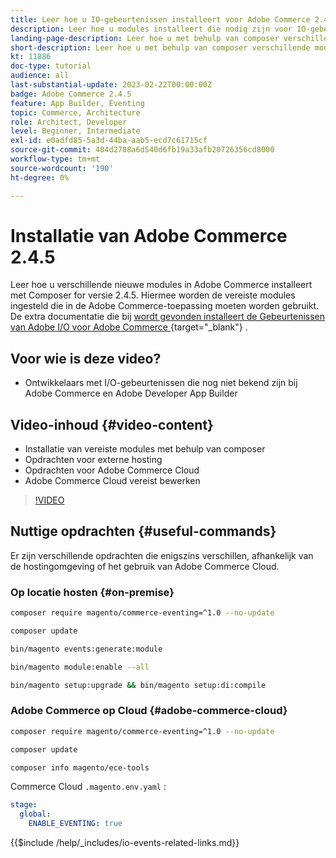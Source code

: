 ```yaml
---
title: Leer hoe u IO-gebeurtenissen installeert voor Adobe Commerce 2.4.5
description: Leer hoe u modules installeert die nodig zijn voor IO-gebeurtenissen in Adobe Commerce 2.4.5 voor gebruik in Adobe Developer App Builder
landing-page-description: Leer hoe u met behulp van composer verschillende modules installeert die nodig zijn voor Adobe Commerce 2.4.5.
short-description: Leer hoe u met behulp van composer verschillende modules installeert die nodig zijn voor Adobe Commerce 2.4.5.
kt: 11886
doc-type: tutorial
audience: all
last-substantial-update: 2023-02-22T00:00:00Z
badge: Adobe Commerce 2.4.5
feature: App Builder, Eventing
topic: Commerce, Architecture
role: Architect, Developer
level: Beginner, Intermediate
exl-id: e0adfd85-5a3d-44ba-aab5-ecd7c61715cf
source-git-commit: 404d2708a6d540d6fb19a33afb20726356cd8000
workflow-type: tm+mt
source-wordcount: '190'
ht-degree: 0%

---
```


# Installatie van Adobe Commerce 2.4.5

Leer hoe u verschillende nieuwe modules in Adobe Commerce installeert met Composer for versie 2.4.5. Hiermee worden de vereiste modules ingesteld die in de Adobe Commerce-toepassing moeten worden gebruikt. De extra documentatie die bij [ wordt gevonden installeert de Gebeurtenissen van Adobe I/O voor Adobe Commerce ](https://developer.adobe.com/commerce/events/get-started/installation/){target="_blank"} .

## Voor wie is deze video?

* Ontwikkelaars met I/O-gebeurtenissen die nog niet bekend zijn bij Adobe Commerce en Adobe Developer App Builder

## Video-inhoud {#video-content}

* Installatie van vereiste modules met behulp van composer
* Opdrachten voor externe hosting
* Opdrachten voor Adobe Commerce Cloud
* Adobe Commerce Cloud vereist bewerken

>[!VIDEO](https://video.tv.adobe.com/v/3430645?quality=12&learn=on&captions=dut)

## Nuttige opdrachten {#useful-commands}

Er zijn verschillende opdrachten die enigszins verschillen, afhankelijk van de hostingomgeving of het gebruik van Adobe Commerce Cloud.

### Op locatie hosten {#on-premise}

```bash
composer require magento/commerce-eventing=^1.0 --no-update

composer update

bin/magento events:generate:module

bin/magento module:enable --all

bin/magento setup:upgrade && bin/magento setup:di:compile
```

### Adobe Commerce op Cloud {#adobe-commerce-cloud}

```bash
composer require magento/commerce-eventing=^1.0 --no-update

composer update

composer info magento/ece-tools
```

Commerce Cloud `.magento.env.yaml` :

```yaml
stage:
  global:
    ENABLE_EVENTING: true
```

{{$include /help/_includes/io-events-related-links.md}}

